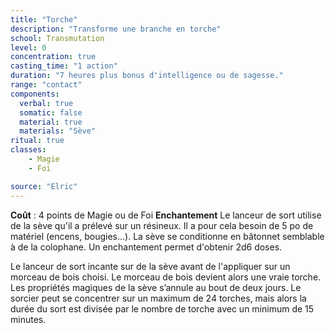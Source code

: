 ```yaml
---
title: "Torche"
description: "Transforme une branche en torche"
school: Transmutation
level: 0
concentration: true
casting_time: "1 action"
duration: "7 heures plus bonus d'intelligence ou de sagesse."
range: "contact"
components:
  verbal: true
  somatic: false
  material: true
  materials: "Sève"
ritual: true
classes:
    - Magie
    - Foi

source: "Elric"
---
```

**Coût** : 4 points de Magie ou de Foi
**Enchantement** Le lanceur de sort utilise de la sève qu'il a prélevé sur un résineux. Il a pour cela besoin de 5 po de matériel (encens, bougies...). La sève se conditionne en bâtonnet semblable à de la colophane. Un enchantement permet d'obtenir 2d6 doses.

Le lanceur  de sort incante sur de la sève avant de l'appliquer sur un morceau de bois choisi. Le morceau de bois devient alors une vraie torche. Les propriétés magiques de la sève s’annule au bout de deux jours. Le sorcier peut se concentrer sur un maximum de 24 torches, mais alors la durée du sort est divisée par le nombre de torche avec un minimum de 15 minutes.
